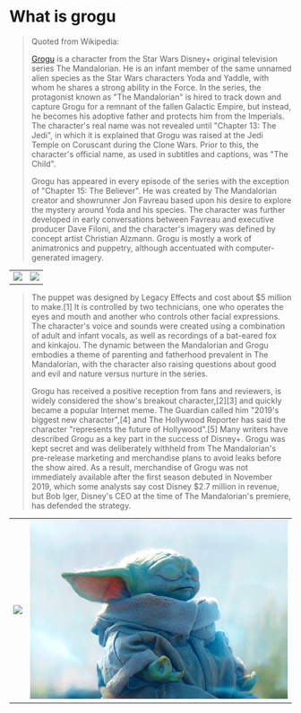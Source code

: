 # What is grogu

> Quoted from Wikipedia: 
> 
> [Grogu](https://en.wikipedia.org/wiki/Grogu) is a character from the Star Wars Disney+ original television series The Mandalorian. He is an infant member of the same unnamed alien species as the Star Wars characters Yoda and Yaddle, with whom he shares a strong ability in the Force. In the series, the protagonist known as "The Mandalorian" is hired to track down and capture Grogu for a remnant of the fallen Galactic Empire, but instead, he becomes his adoptive father and protects him from the Imperials. The character's real name was not revealed until "Chapter 13: The Jedi", in which it is explained that Grogu was raised at the Jedi Temple on Coruscant during the Clone Wars. Prior to this, the character's official name, as used in subtitles and captions, was "The Child".
> 
> Grogu has appeared in every episode of the series with the exception of "Chapter 15: The Believer". He was created by The Mandalorian creator and showrunner Jon Favreau based upon his desire to explore the mystery around Yoda and his species. The character was further developed in early conversations between Favreau and executive producer Dave Filoni, and the character's imagery was defined by concept artist Christian Alzmann. Grogu is mostly a work of animatronics and puppetry, although accentuated with computer-generated imagery.

<table xmlns="http://www.w3.org/1999/html">
	<tr >
	    <td><img src="images/grogu1.gif"></td> 
        <td><img src="images/grogu2.gif"></td>
	</tr>
</table>

> The puppet was designed by Legacy Effects and cost about $5 million to make.[1] It is controlled by two technicians, one who operates the eyes and mouth and another who controls other facial expressions. The character's voice and sounds were created using a combination of adult and infant vocals, as well as recordings of a bat-eared fox and kinkajou. The dynamic between the Mandalorian and Grogu embodies a theme of parenting and fatherhood prevalent in The Mandalorian, with the character also raising questions about good and evil and nature versus nurture in the series.
> 
> Grogu has received a positive reception from fans and reviewers, is widely considered the show's breakout character,[2][3] and quickly became a popular Internet meme. The Guardian called him "2019's biggest new character",[4] and The Hollywood Reporter has said the character "represents the future of Hollywood".[5] Many writers have described Grogu as a key part in the success of Disney+. Grogu was kept secret and was deliberately withheld from The Mandalorian's pre-release marketing and merchandise plans to avoid leaks before the show aired. As a result, merchandise of Grogu was not immediately available after the first season debuted in November 2019, which some analysts say cost Disney $2.7 million in revenue, but Bob Iger, Disney's CEO at the time of The Mandalorian's premiere, has defended the strategy.

<table xmlns="http://www.w3.org/1999/html">
	<tr >
	    <td><img src="images/grogu3.gif"></td> 
        <td><img src="images/grogu4.gif"></td>
	</tr>
</table>
